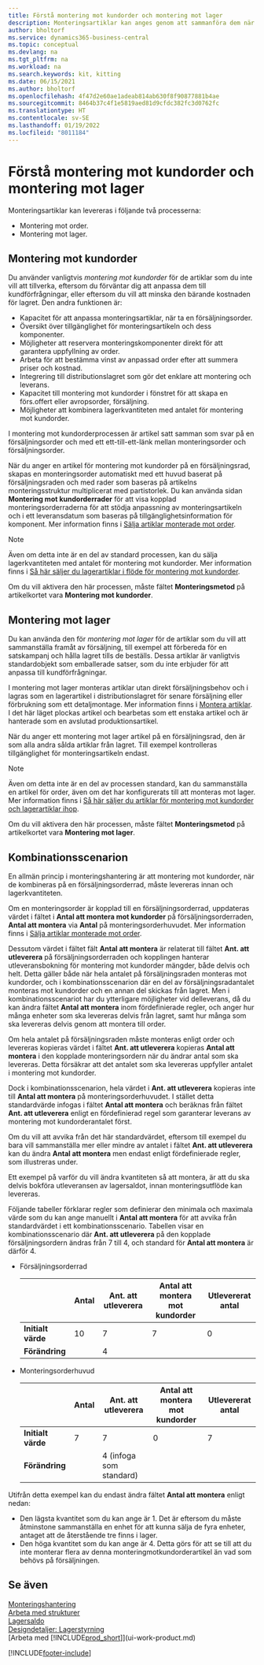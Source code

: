 ```yaml
---
title: Förstå montering mot kundorder och montering mot lager
description: Monteringsartiklar kan anges genom att sammanföra dem när de beställs eller genom att montering att finnas i lagret tills de behov från en försäljningsorder.
author: bholtorf
ms.service: dynamics365-business-central
ms.topic: conceptual
ms.devlang: na
ms.tgt_pltfrm: na
ms.workload: na
ms.search.keywords: kit, kitting
ms.date: 06/15/2021
ms.author: bholtorf
ms.openlocfilehash: 4f47d2e60ae1adeab814ab630f8f90877881b4ae
ms.sourcegitcommit: 8464b37c4f1e5819aed81d9cfdc382fc3d0762fc
ms.translationtype: HT
ms.contentlocale: sv-SE
ms.lasthandoff: 01/19/2022
ms.locfileid: "8011184"
---
```

# <a name="understanding-assemble-to-order-and-assemble-to-stock"></a>Förstå montering mot kundorder och montering mot lager
Monteringsartiklar kan levereras i följande två processerna:  

-   Montering mot order.  
-   Montering mot lager.  

## <a name="assemble-to-order"></a>Montering mot kundorder  
Du använder vanligtvis *montering mot kundorder* för de artiklar som du inte vill att tillverka, eftersom du förväntar dig att anpassa dem till kundförfrågningar, eller eftersom du vill att minska den bärande kostnaden för lagret. Den andra funktionen är:  

-   Kapacitet för att anpassa monteringsartiklar, när ta en försäljningsorder.  
-   Översikt över tillgänglighet för monteringsartikeln och dess komponenter.  
-   Möjligheter att reservera monteringskomponenter direkt för att garantera uppfyllning av order.  
-   Arbeta för att bestämma vinst av anpassad order efter att summera priser och kostnad.  
-   Integrering till distributionslagret som gör det enklare att montering och leverans.  
-   Kapacitet till montering mot kundorder i fönstret för att skapa en förs.offert eller avropsorder, försäljning.  
-   Möjligheter att kombinera lagerkvantiteten med antalet för montering mot kundorder.  

I montering mot kundorderprocessen är artikel satt samman som svar på en försäljningsorder och med ett ett-till-ett-länk mellan monteringsorder och försäljningsorder.  

När du anger en artikel för montering mot kundorder på en försäljningsrad, skapas en monteringsorder automatiskt med ett huvud baserat på försäljningsraden och med rader som baseras på artikelns monteringsstruktur multiplicerat med partistorlek. Du kan använda sidan **Montering mot kundorderrader** för att visa kopplad monteringsorderraderna för att stödja anpassning av monteringsartikeln och i ett leveransdatum som baseras på tillgänglighetsinformation för komponent. Mer information finns i [Sälja artiklar monterade mot order](assembly-how-to-sell-items-assembled-to-order.md).  

> [!NOTE]  
>  Även om detta inte är en del av standard processen, kan du sälja lagerkvantiteten med antalet för montering mot kundorder. Mer information finns i [Så här säljer du lagerartiklar i flöde för montering mot kundorder](assembly-how-to-sell-inventory-items-in-assemble-to-order-flows.md).  

 Om du vill aktivera den här processen, måste fältet **Monteringsmetod** på artikelkortet vara **Montering mot kundorder**.  

## <a name="assemble-to-stock"></a>Montering mot lager  
 Du kan använda den för *montering mot lager* för de artiklar som du vill att sammanställa framåt av försäljning, till exempel att förbereda för en satskampanj och hålla lagret tills de beställs. Dessa artiklar är vanligtvis standardobjekt som emballerade satser, som du inte erbjuder för att anpassa till kundförfrågningar.  

 I montering mot lager monteras artiklar utan direkt försäljningsbehov och i lagras som en lagerartikel i distributionslagret för senare försäljning eller förbrukning som ett detaljmontage. Mer information finns i [Montera artiklar](assembly-how-to-assemble-items.md). I det här läget plockas artikel och bearbetas som ett enstaka artikel och är hanterade som en avslutad produktionsartikel.  

 När du anger ett montering mot lager artikel på en försäljningsrad, den är som alla andra sålda artiklar från lagret. Till exempel kontrolleras tillgänglighet för monteringsartikeln endast.  

> [!NOTE]  
>  Även om detta inte är en del av processen standard, kan du sammanställa en artikel för order, även om det har konfigurerats till att monteras mot lager. Mer information finns i [Så här säljer du artiklar för montering mot kundorder och lagerartiklar ihop](assembly-how-to-sell-assemble-to-order-items-and-inventory-items-together.md).  

 Om du vill aktivera den här processen, måste fältet **Monteringsmetod** på artikelkortet vara **Montering mot lager**.  

## <a name="combination-scenarios"></a>Kombinationsscenarion  
 En allmän princip i monteringshantering är att montering mot kundorder, när de kombineras på en försäljningsorderrad, måste levereras innan och lagerkvantiteten.  

 Om en monteringsorder är kopplad till en försäljningsorderrad, uppdateras värdet i fältet i **Antal att montera mot kundorder** på försäljningsorderraden, **Antal att montera** via **Antal** på monteringsorderhuvudet. Mer information finns i [Sälja artiklar monterade mot order](assembly-how-to-sell-items-assembled-to-order.md).  

 Dessutom värdet i fältet fält **Antal att montera** är relaterat till fältet **Ant. att utleverera** på försäljningsorderraden och kopplingen hanterar utleveransbokning för montering mot kundorder mängder, både delvis och helt. Detta gäller både när hela antalet på försäljningsraden monteras mot kundorder, och i kombinationsscenarion där en del av försäljningsradantalet monteras mot kundorder och en annan del skickas från lagret. Men i kombinationsscenariot har du ytterligare möjligheter vid delleverans, då du kan ändra fältet **Antal att montera** inom fördefinierade regler, och anger hur många enheter som ska levereras delvis från lagret, samt hur många som ska levereras delvis genom att montera till order.  

 Om hela antalet på försäljningsraden måste monteras enligt order och levereras kopieras värdet i fältet **Ant. att utleverera** kopieras **Antal att montera** i den kopplade monteringsordern när du ändrar antal som ska levereras. Detta försäkrar att det antalet som ska levereras uppfyller antalet i montering mot kundorder.  

 Dock i kombinationsscenarion, hela värdet i **Ant. att utleverera** kopieras inte till **Antal att montera** på monteringsorderhuvudet. I stället detta standardvärde infogas i fältet **Antal att montera** och beräknas från fältet **Ant. att utleverera** enligt en fördefinierad regel som garanterar leverans av montering mot kundorderantalet först.  

 Om du vill att avvika från det här standardvärdet, eftersom till exempel du bara vill sammanställa mer eller mindre av antalet i fältet **Ant. att utleverera** kan du ändra **Antal att montera** men endast enligt fördefinierade regler, som illustreras under.  

 Ett exempel på varför du vill ändra kvantiteten så att montera, är att du ska delvis bokföra utleveransen av lagersaldot, innan monteringsutflöde kan levereras.  

 Följande tabeller förklarar regler som definierar den minimala och maximala värde som du kan ange manuellt i **Antal att montera** för att avvika från standardvärdet i ett kombinationsscenario. Tabellen visar en kombinationsscenario där **Ant. att utleverera** på den kopplade försäljningsordern ändras från 7 till 4, och standard för **Antal att montera** är därför 4.  

- Försäljningsorderrad

    |                | **Antal** | **Ant. att utleverera** | **Antal att montera mot kundorder** | **Utlevererat antal** |
    |----------------|--------------|------------------|-------------------------------|----------------------|
    |**Initialt värde**| 10          | 7                | 7                             | 0                    |
    |**Förändring**      |              | 4                |                               |                      |

- Monteringsorderhuvud

    |                | **Antal** | **Ant. att utleverera** | **Antal att montera mot kundorder** | **Utlevererat antal** |
    |----------------|--------------|------------------|-------------------------------|----------------------|
    |**Initialt värde**| 7           | 7                | 0                             | 7                    |
    |**Förändring**      |              | 4 (infoga som standard)|                         |                      |

Utifrån detta exempel kan du endast ändra fältet **Antal att montera** enligt nedan:  

- Den lägsta kvantitet som du kan ange är 1. Det är eftersom du måste åtminstone sammanställa en enhet för att kunna sälja de fyra enheter, antaget att de återstående tre finns i lager.  
- Den höga kvantitet som du kan ange är 4. Detta görs för att se till att du inte monterar flera av denna monteringmotkundorderartikel än vad som behövs på försäljningen.  

## <a name="see-also"></a>Se även

[Monteringshantering](assembly-assemble-items.md)  
[Arbeta med strukturer](inventory-how-work-BOMs.md)  
[Lagersaldo](inventory-manage-inventory.md)  
[Designdetaljer: Lagerstyrning](design-details-warehouse-management.md)  
[Arbeta med [!INCLUDE[prod_short](includes/prod_short.md)]](ui-work-product.md)


[!INCLUDE[footer-include](includes/footer-banner.md)]